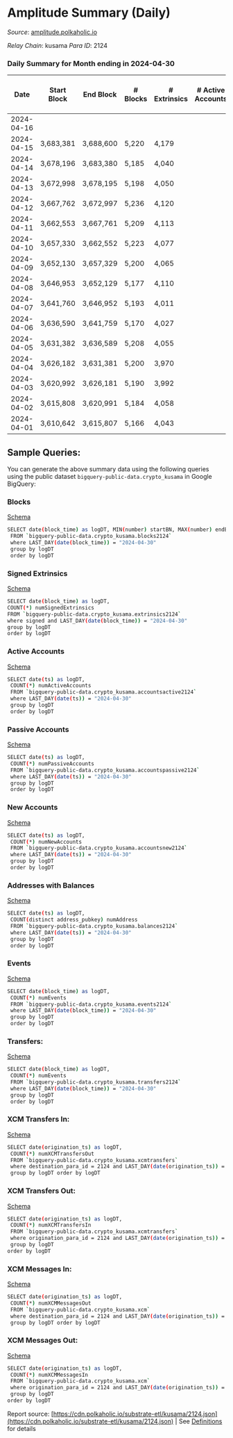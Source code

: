 # Amplitude Summary (Daily)

_Source_: [amplitude.polkaholic.io](https://amplitude.polkaholic.io)

*Relay Chain*: kusama
*Para ID*: 2124



### Daily Summary for Month ending in 2024-04-30


| Date    | Start Block | End Block | # Blocks | # Extrinsics | # Active Accounts | # Passive Accounts | # New Accounts | # Addresses | # Events  | # Transfers ($USD) | # XCM Transfers In ($USD) | # XCM Transfers Out ($USD) | # XCM In | # XCM Out | Issues |
|---------|-------------|-----------|----------|--------------|-------------------|--------------------|----------------|-------------|-----------|--------------------|---------------------------|----------------------------|----------|-----------|--------|
| 2024-04-16 |  |  |  |  |  |  |  |  |  |   |   |   |  |  |  |
| 2024-04-15 | 3,683,381 | 3,688,600 | 5,220 | 4,179 |  |  |  |  | 47,740 | 146  |   |   |  |  |  |
| 2024-04-14 | 3,678,196 | 3,683,380 | 5,185 | 4,040 |  |  |  |  | 46,562 | 2  |   |   |  |  |  |
| 2024-04-13 | 3,672,998 | 3,678,195 | 5,198 | 4,050 |  |  |  |  | 46,622 | 5  |   |   |  |  |  |
| 2024-04-12 | 3,667,762 | 3,672,997 | 5,236 | 4,120 |  |  |  |  | 47,187 | 29  |   |   |  |  |  |
| 2024-04-11 | 3,662,553 | 3,667,761 | 5,209 | 4,113 |  |  |  | 2,729 | 47,176 | 28  |   |   |  |  |  |
| 2024-04-10 | 3,657,330 | 3,662,552 | 5,223 | 4,077 |  |  |  | 2,729 | 46,966 | 16  |   |   |  |  |  |
| 2024-04-09 | 3,652,130 | 3,657,329 | 5,200 | 4,065 |  |  |  | 2,729 | 46,779 | 10  |   |   |  |  |  |
| 2024-04-08 | 3,646,953 | 3,652,129 | 5,177 | 4,110 |  |  |  | 2,729 | 47,012 | 5  |   |   |  |  |  |
| 2024-04-07 | 3,641,760 | 3,646,952 | 5,193 | 4,011 |  |  |  | 2,729 | 46,425 | 2  |   |   |  |  |  |
| 2024-04-06 | 3,636,590 | 3,641,759 | 5,170 | 4,027 |  |  |  | 2,729 | 46,429 | 14  |   |   |  |  |  |
| 2024-04-05 | 3,631,382 | 3,636,589 | 5,208 | 4,055 |  |  |  | 2,729 | 46,753 | 45  |   |   |  |  |  |
| 2024-04-04 | 3,626,182 | 3,631,381 | 5,200 | 3,970 |  |  |  | 2,729 | 46,082 | 11  |   |   |  |  |  |
| 2024-04-03 | 3,620,992 | 3,626,181 | 5,190 | 3,992 |  |  |  | 2,728 | 46,167 | 15  |   |   |  |  |  |
| 2024-04-02 | 3,615,808 | 3,620,991 | 5,184 | 4,058 |  |  |  | 2,728 | 46,539 | 6  |   |   |  |  |  |
| 2024-04-01 | 3,610,642 | 3,615,807 | 5,166 | 4,043 |  |  |  | 2,728 | 46,401 | 2  |   |   |  |  |  |

## Sample Queries:
You can generate the above summary data using the following queries using the public dataset `bigquery-public-data.crypto_kusama` in Google BigQuery:


### Blocks 

[Schema](https://github.com/colorfulnotion/substrate-etl/blob/main/schema/blocks.json)

```bash
SELECT date(block_time) as logDT, MIN(number) startBN, MAX(number) endBN, COUNT(*) numBlocks 
 FROM `bigquery-public-data.crypto_kusama.blocks2124`  
 where LAST_DAY(date(block_time)) = "2024-04-30" 
 group by logDT 
 order by logDT
```

### Signed Extrinsics 

[Schema](https://github.com/colorfulnotion/substrate-etl/blob/main/schema/extrinsics.json)

```bash
SELECT date(block_time) as logDT, 
COUNT(*) numSignedExtrinsics 
FROM `bigquery-public-data.crypto_kusama.extrinsics2124`  
where signed and LAST_DAY(date(block_time)) = "2024-04-30" 
group by logDT 
order by logDT
```

### Active Accounts 

[Schema](https://github.com/colorfulnotion/substrate-etl/blob/main/schema/accountsactive.json)

```bash
SELECT date(ts) as logDT, 
 COUNT(*) numActiveAccounts 
 FROM `bigquery-public-data.crypto_kusama.accountsactive2124` 
 where LAST_DAY(date(ts)) = "2024-04-30" 
 group by logDT 
 order by logDT
```

### Passive Accounts 

[Schema](https://github.com/colorfulnotion/substrate-etl/blob/main/schema/accountspassive.json)

```bash
SELECT date(ts) as logDT, 
 COUNT(*) numPassiveAccounts 
 FROM `bigquery-public-data.crypto_kusama.accountspassive2124` 
 where LAST_DAY(date(ts)) = "2024-04-30" 
 group by logDT 
 order by logDT
```

### New Accounts 

[Schema](https://github.com/colorfulnotion/substrate-etl/blob/main/schema/accountsnew.json)

```bash
SELECT date(ts) as logDT, 
 COUNT(*) numNewAccounts 
 FROM `bigquery-public-data.crypto_kusama.accountsnew2124` 
 where LAST_DAY(date(ts)) = "2024-04-30" 
 group by logDT
 order by logDT
```

### Addresses with Balances 

[Schema](https://github.com/colorfulnotion/substrate-etl/blob/main/schema/balances.json)

```bash
SELECT date(ts) as logDT,
 COUNT(distinct address_pubkey) numAddress 
 FROM `bigquery-public-data.crypto_kusama.balances2124` 
 where LAST_DAY(date(ts)) = "2024-04-30" 
 group by logDT 
 order by logDT
```

### Events 

[Schema](https://github.com/colorfulnotion/substrate-etl/blob/main/schema/events.json)

```bash
SELECT date(block_time) as logDT, 
 COUNT(*) numEvents 
 FROM `bigquery-public-data.crypto_kusama.events2124` 
 where LAST_DAY(date(block_time)) = "2024-04-30" 
 group by logDT 
 order by logDT
```

### Transfers:

[Schema](https://github.com/colorfulnotion/substrate-etl/blob/main/schema/transfers.json)

```bash
SELECT date(block_time) as logDT, 
 COUNT(*) numEvents 
 FROM `bigquery-public-data.crypto_kusama.transfers2124` 
 where LAST_DAY(date(block_time)) = "2024-04-30" 
 group by logDT 
 order by logDT
```

### XCM Transfers In: 

[Schema](https://github.com/colorfulnotion/substrate-etl/blob/main/schema/xcmtransfers.json)

```bash
SELECT date(origination_ts) as logDT, 
 COUNT(*) numXCMTransfersOut 
 FROM `bigquery-public-data.crypto_kusama.xcmtransfers` 
 where destination_para_id = 2124 and LAST_DAY(date(origination_ts)) = "2024-04-30" 
 group by logDT order by logDT
```

### XCM Transfers Out: 

[Schema](https://github.com/colorfulnotion/substrate-etl/blob/main/schema/xcmtransfers.json)

```bash
SELECT date(origination_ts) as logDT, 
 COUNT(*) numXCMTransfersIn 
 FROM `bigquery-public-data.crypto_kusama.xcmtransfers` 
 where origination_para_id = 2124 and LAST_DAY(date(origination_ts)) = "2024-04-30" 
 group by logDT 
order by logDT
```

### XCM Messages In: 

[Schema](https://github.com/colorfulnotion/substrate-etl/blob/main/schema/xcm.json)

```bash
SELECT date(origination_ts) as logDT, 
 COUNT(*) numXCMMessagesOut 
 FROM `bigquery-public-data.crypto_kusama.xcm` 
 where destination_para_id = 2124 and LAST_DAY(date(origination_ts)) = "2024-04-30" 
 group by logDT order by logDT
```

### XCM Messages Out: 

[Schema](https://github.com/colorfulnotion/substrate-etl/blob/main/schema/xcm.json)

```bash
SELECT date(origination_ts) as logDT, 
 COUNT(*) numXCMMessagesIn 
 FROM `bigquery-public-data.crypto_kusama.xcm` 
 where origination_para_id = 2124 and LAST_DAY(date(origination_ts)) = "2024-04-30" 
 group by logDT 
order by logDT
```


Report source: [https://cdn.polkaholic.io/substrate-etl/kusama/2124.json](https://cdn.polkaholic.io/substrate-etl/kusama/2124.json) | See [Definitions](/DEFINITIONS.md) for details
